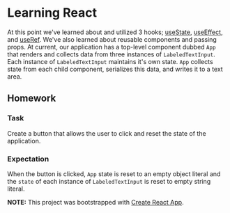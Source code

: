 # Learning React

At this point we've learned about and utilized 3 hooks; [useState](https://reactjs.org/docs/hooks-reference.html#usestate), [useEffect](https://reactjs.org/docs/hooks-reference.html#useeffect), and [useRef](https://reactjs.org/docs/hooks-reference.html#useref). We've also learned about reusable components and passing props. At current, our application has a top-level component dubbed `App` that renders and collects data from three instances of `LabeledTextInput`. Each instance of `LabeledTextInput` maintains it's own state. `App` collects state from each child component, serializes this data, and writes it to a text area.

## Homework
### Task
Create a button that allows the user to click and reset the state of the application.

### Expectation
When the button is clicked, `App` state is reset to an empty object literal and the `state` of each instance of `LabeledTextInput` is reset to empty string literal.

**NOTE:**
This project was bootstrapped with [Create React App](https://github.com/facebook/create-react-app).

